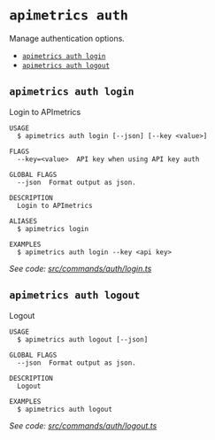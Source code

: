 `apimetrics auth`
=================

Manage authentication options.

* [`apimetrics auth login`](#apimetrics-auth-login)
* [`apimetrics auth logout`](#apimetrics-auth-logout)

## `apimetrics auth login`

Login to APImetrics

```
USAGE
  $ apimetrics auth login [--json] [--key <value>]

FLAGS
  --key=<value>  API key when using API key auth

GLOBAL FLAGS
  --json  Format output as json.

DESCRIPTION
  Login to APImetrics

ALIASES
  $ apimetrics login

EXAMPLES
  $ apimetrics auth login --key <api key>
```

_See code: [src/commands/auth/login.ts](https://github.com/APImetrics/APIm-CLI/blob/v0.3.0/src/commands/auth/login.ts)_

## `apimetrics auth logout`

Logout

```
USAGE
  $ apimetrics auth logout [--json]

GLOBAL FLAGS
  --json  Format output as json.

DESCRIPTION
  Logout

EXAMPLES
  $ apimetrics auth logout
```

_See code: [src/commands/auth/logout.ts](https://github.com/APImetrics/APIm-CLI/blob/v0.3.0/src/commands/auth/logout.ts)_

